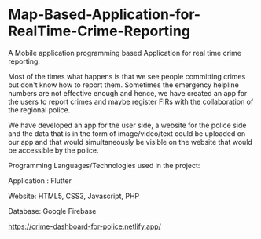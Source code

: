 # Map-Based-Application-for-RealTime-Crime-Reporting

A Mobile application programming based Application for real time crime reporting. 

Most of the times what happens is that we see people committing crimes but don't know how to report them. Sometimes the emergency helpline numbers are not effective enough and hence, we have created an app for the users to report crimes and maybe register FIRs with the collaboration of the regional police. 

We have developed an app for the user side, a website for the police side and the data that is in the form of image/video/text could be uploaded on our app and that would simultaneously be visible on the website that would be accessible by the police.

Programming Languages/Technologies used in the project: 

Application : Flutter

Website: HTML5, CSS3, Javascript, PHP

Database: Google Firebase

https://crime-dashboard-for-police.netlify.app/

